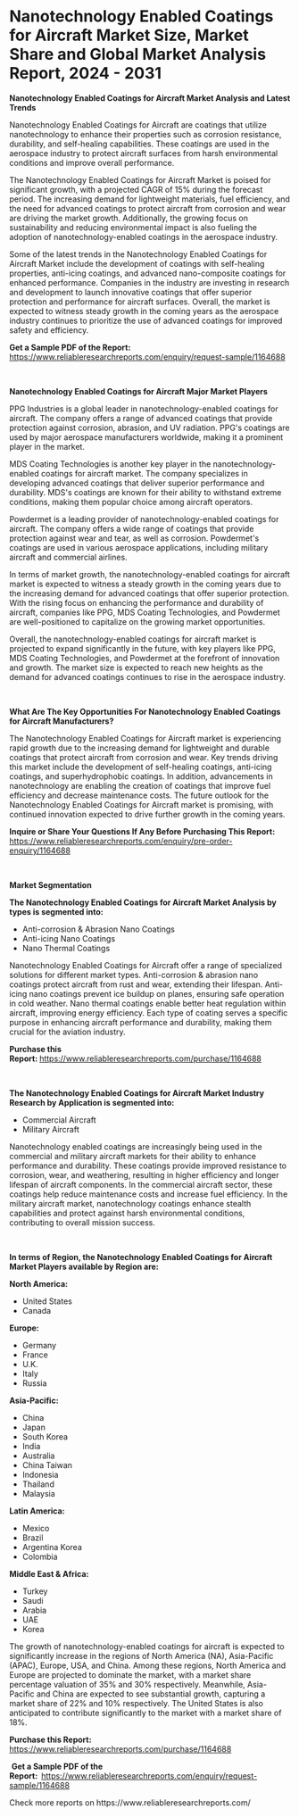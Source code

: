 <p><h1>Nanotechnology Enabled Coatings for Aircraft Market Size, Market Share and Global Market Analysis Report, 2024 - 2031</h1></p><p><strong>Nanotechnology Enabled Coatings for Aircraft Market Analysis and Latest Trends</strong></p>
<p><p>Nanotechnology Enabled Coatings for Aircraft are coatings that utilize nanotechnology to enhance their properties such as corrosion resistance, durability, and self-healing capabilities. These coatings are used in the aerospace industry to protect aircraft surfaces from harsh environmental conditions and improve overall performance.</p><p>The Nanotechnology Enabled Coatings for Aircraft Market is poised for significant growth, with a projected CAGR of 15% during the forecast period. The increasing demand for lightweight materials, fuel efficiency, and the need for advanced coatings to protect aircraft from corrosion and wear are driving the market growth. Additionally, the growing focus on sustainability and reducing environmental impact is also fueling the adoption of nanotechnology-enabled coatings in the aerospace industry.</p><p>Some of the latest trends in the Nanotechnology Enabled Coatings for Aircraft Market include the development of coatings with self-healing properties, anti-icing coatings, and advanced nano-composite coatings for enhanced performance. Companies in the industry are investing in research and development to launch innovative coatings that offer superior protection and performance for aircraft surfaces. Overall, the market is expected to witness steady growth in the coming years as the aerospace industry continues to prioritize the use of advanced coatings for improved safety and efficiency.</p></p>
<p><strong>Get a Sample PDF of the Report:&nbsp;</strong> <a href="https://www.reliableresearchreports.com/enquiry/request-sample/1164688">https://www.reliableresearchreports.com/enquiry/request-sample/1164688</a></p>
<p>&nbsp;</p>
<p><strong>Nanotechnology Enabled Coatings for Aircraft Major Market Players</strong></p>
<p><p>PPG Industries is a global leader in nanotechnology-enabled coatings for aircraft. The company offers a range of advanced coatings that provide protection against corrosion, abrasion, and UV radiation. PPG's coatings are used by major aerospace manufacturers worldwide, making it a prominent player in the market.</p><p>MDS Coating Technologies is another key player in the nanotechnology-enabled coatings for aircraft market. The company specializes in developing advanced coatings that deliver superior performance and durability. MDS's coatings are known for their ability to withstand extreme conditions, making them popular choice among aircraft operators.</p><p>Powdermet is a leading provider of nanotechnology-enabled coatings for aircraft. The company offers a wide range of coatings that provide protection against wear and tear, as well as corrosion. Powdermet's coatings are used in various aerospace applications, including military aircraft and commercial airlines.</p><p>In terms of market growth, the nanotechnology-enabled coatings for aircraft market is expected to witness a steady growth in the coming years due to the increasing demand for advanced coatings that offer superior protection. With the rising focus on enhancing the performance and durability of aircraft, companies like PPG, MDS Coating Technologies, and Powdermet are well-positioned to capitalize on the growing market opportunities.</p><p>Overall, the nanotechnology-enabled coatings for aircraft market is projected to expand significantly in the future, with key players like PPG, MDS Coating Technologies, and Powdermet at the forefront of innovation and growth. The market size is expected to reach new heights as the demand for advanced coatings continues to rise in the aerospace industry.</p></p>
<p>&nbsp;</p>
<p><strong>What Are The Key Opportunities For Nanotechnology Enabled Coatings for Aircraft Manufacturers?</strong></p>
<p><p>The Nanotechnology Enabled Coatings for Aircraft market is experiencing rapid growth due to the increasing demand for lightweight and durable coatings that protect aircraft from corrosion and wear. Key trends driving this market include the development of self-healing coatings, anti-icing coatings, and superhydrophobic coatings. In addition, advancements in nanotechnology are enabling the creation of coatings that improve fuel efficiency and decrease maintenance costs. The future outlook for the Nanotechnology Enabled Coatings for Aircraft market is promising, with continued innovation expected to drive further growth in the coming years.</p></p>
<p><strong>Inquire or Share Your Questions If Any Before Purchasing This Report:</strong> <a href="https://www.reliableresearchreports.com/enquiry/pre-order-enquiry/1164688">https://www.reliableresearchreports.com/enquiry/pre-order-enquiry/1164688</a></p>
<p>&nbsp;</p>
<p><strong>Market Segmentation</strong></p>
<p><strong>The Nanotechnology Enabled Coatings for Aircraft Market Analysis by types is segmented into:</strong></p>
<p><ul><li>Anti-corrosion & Abrasion Nano Coatings</li><li>Anti-icing Nano Coatings</li><li>Nano Thermal Coatings</li></ul></p>
<p><p>Nanotechnology Enabled Coatings for Aircraft offer a range of specialized solutions for different market types. Anti-corrosion & abrasion nano coatings protect aircraft from rust and wear, extending their lifespan. Anti-icing nano coatings prevent ice buildup on planes, ensuring safe operation in cold weather. Nano thermal coatings enable better heat regulation within aircraft, improving energy efficiency. Each type of coating serves a specific purpose in enhancing aircraft performance and durability, making them crucial for the aviation industry.</p></p>
<p><strong>Purchase this Report:&nbsp;</strong><a href="https://www.reliableresearchreports.com/purchase/1164688">https://www.reliableresearchreports.com/purchase/1164688</a></p>
<p>&nbsp;</p>
<p><strong>The Nanotechnology Enabled Coatings for Aircraft Market Industry Research by Application is segmented into:</strong></p>
<p><ul><li>Commercial Aircraft</li><li>Military Aircraft</li></ul></p>
<p><p>Nanotechnology enabled coatings are increasingly being used in the commercial and military aircraft markets for their ability to enhance performance and durability. These coatings provide improved resistance to corrosion, wear, and weathering, resulting in higher efficiency and longer lifespan of aircraft components. In the commercial aircraft sector, these coatings help reduce maintenance costs and increase fuel efficiency. In the military aircraft market, nanotechnology coatings enhance stealth capabilities and protect against harsh environmental conditions, contributing to overall mission success.</p></p>
<p>&nbsp;</p>
<p><strong>In terms of Region, the Nanotechnology Enabled Coatings for Aircraft Market Players available by Region are:</strong></p>
<p>
    <p> <strong> North America: </strong>
        <ul>
            <li>United States</li>
            <li>Canada</li>
        </ul>
        </p> 
    <p> <strong> Europe: </strong>
        <ul>
            <li>Germany</li>
            <li>France</li>
            <li>U.K.</li>
            <li>Italy</li>
            <li>Russia</li>
        </ul>
        </p> 
    <p> <strong> Asia-Pacific: </strong>
        <ul>
            <li>China</li>
            <li>Japan</li>
            <li>South Korea</li>
            <li>India</li>
            <li>Australia</li>
            <li>China Taiwan</li>
            <li>Indonesia</li>
            <li>Thailand</li>
            <li>Malaysia</li>
        </ul>
        </p> 
    <p> <strong> Latin America: </strong>
        <ul>
            <li>Mexico</li>
            <li>Brazil</li>
            <li>Argentina Korea</li>
            <li>Colombia</li>
        </ul>
        </p> 
    <p> <strong> Middle East & Africa: </strong>
        <ul>
            <li>Turkey</li>
            <li>Saudi</li>
            <li>Arabia</li>
            <li>UAE</li>
            <li>Korea</li>
        </ul>
    </p>
    </p>
<p><p>The growth of nanotechnology-enabled coatings for aircraft is expected to significantly increase in the regions of North America (NA), Asia-Pacific (APAC), Europe, USA, and China. Among these regions, North America and Europe are projected to dominate the market, with a market share percentage valuation of 35% and 30% respectively. Meanwhile, Asia-Pacific and China are expected to see substantial growth, capturing a market share of 22% and 10% respectively. The United States is also anticipated to contribute significantly to the market with a market share of 18%.</p></p>
<p><strong>Purchase this Report: </strong><a href="https://www.reliableresearchreports.com/purchase/1164688">https://www.reliableresearchreports.com/purchase/1164688</a></p>
<p>&nbsp;<strong>Get a Sample PDF of the Report:&nbsp;&nbsp;</strong><a href="https://www.reliableresearchreports.com/enquiry/request-sample/1164688">https://www.reliableresearchreports.com/enquiry/request-sample/1164688</a></p>
<p><strong></strong></p>
<p>Check more reports on https://www.reliableresearchreports.com/</p>